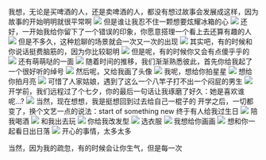 我想，无论是买啤酒的人，还是卖啤酒的人，都没有想过故事会发展成这样，因为故事的开始明明就很平常啊
![](assets/test.jpg)
但是谁让我忍不住一颗想要炫耀冰箱的心
![](assets/test.jpg)
还好，一开始我给你留下了一个错误的印象，你愿意搭理一个看上去还算有趣的人
![](assets/test.jpg)
但是不多久，这种尬聊的场景就会一次又一次的出现
![](assets/test.jpg)
其实吧，有的时候和你说话挺费脑筋的，因为你比较聪明
![](assets/test.jpg)
但是呢，有的时候你又会有点傻乎乎的
![](assets/test.jpg)
还有萌萌哒的一面
![](assets/test.jpg)
随着时间的推移，我们渐渐熟悉彼此，首先你给我起了一个很好听的绰号
![](assets/test.jpg)
然后呢，又给我画了头像
![](assets/test.jpg)
我呢，想给你拍星星
![](assets/test.jpg)
想给你拍月亮
![](assets/test.jpg)
可惜了人家姑娘，遇到了这么一个八竿子打不出一个闷屁的男生
![](assets/test.jpg)
开学前，我们远程过了个七夕，你的最后一句话让我琢磨了好久：她是喜欢谁呢...?
![](assets/test.jpg)
当然，现在想想，我是挺想回到过去给自己一棍子的
开学之后，一切都变了，换个文艺一点的说法：start of something new
终于有人给我过生日
![](assets/test.jpg)
陪我喝酒
![](assets/test.jpg)
和我出去玩
![](assets/test.jpg)
你给我改发型
![](assets/test.jpg)
选衣服
![](assets/test.jpg)
我想给你画画
![](assets/test.jpg)
想和你一起看日出日落
![](assets/test.jpg)
开心的事情，太多太多

当然，因为我的疏忽，有的时候会让你生气，但是每一次